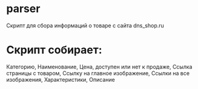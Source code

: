 # parser



Скрипт для сбора информаций о товаре с сайта dns_shop.ru

# Скрипт собирает:
Категорию,
Наименование,
Цена,
доступен или нет к продаже,
Ссылка страницы с товаром,
Ссылку на главное изображение,
Ссылки на все изображения,
Характеристики,
Описание
